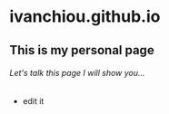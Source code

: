 # ivanchiou.github.io
## This is my personal page
###### Let's talk this page I will show you...
- edit it
